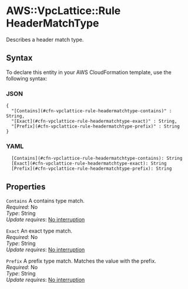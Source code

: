 # AWS::VpcLattice::Rule HeaderMatchType<a name="aws-properties-vpclattice-rule-headermatchtype"></a>

Describes a header match type\.

## Syntax<a name="aws-properties-vpclattice-rule-headermatchtype-syntax"></a>

To declare this entity in your AWS CloudFormation template, use the following syntax:

### JSON<a name="aws-properties-vpclattice-rule-headermatchtype-syntax.json"></a>

```
{
  "[Contains](#cfn-vpclattice-rule-headermatchtype-contains)" : String,
  "[Exact](#cfn-vpclattice-rule-headermatchtype-exact)" : String,
  "[Prefix](#cfn-vpclattice-rule-headermatchtype-prefix)" : String
}
```

### YAML<a name="aws-properties-vpclattice-rule-headermatchtype-syntax.yaml"></a>

```
  [Contains](#cfn-vpclattice-rule-headermatchtype-contains): String
  [Exact](#cfn-vpclattice-rule-headermatchtype-exact): String
  [Prefix](#cfn-vpclattice-rule-headermatchtype-prefix): String
```

## Properties<a name="aws-properties-vpclattice-rule-headermatchtype-properties"></a>

`Contains`  <a name="cfn-vpclattice-rule-headermatchtype-contains"></a>
A contains type match\.  
*Required*: No  
*Type*: String  
*Update requires*: [No interruption](https://docs.aws.amazon.com/AWSCloudFormation/latest/UserGuide/using-cfn-updating-stacks-update-behaviors.html#update-no-interrupt)

`Exact`  <a name="cfn-vpclattice-rule-headermatchtype-exact"></a>
An exact type match\.  
*Required*: No  
*Type*: String  
*Update requires*: [No interruption](https://docs.aws.amazon.com/AWSCloudFormation/latest/UserGuide/using-cfn-updating-stacks-update-behaviors.html#update-no-interrupt)

`Prefix`  <a name="cfn-vpclattice-rule-headermatchtype-prefix"></a>
A prefix type match\. Matches the value with the prefix\.  
*Required*: No  
*Type*: String  
*Update requires*: [No interruption](https://docs.aws.amazon.com/AWSCloudFormation/latest/UserGuide/using-cfn-updating-stacks-update-behaviors.html#update-no-interrupt)